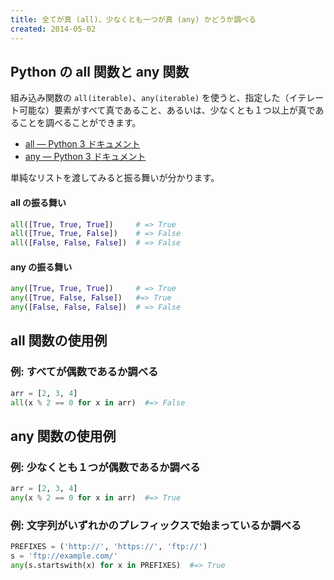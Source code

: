```yaml
---
title: 全てが真 (all)、少なくとも一つが真 (any) かどうか調べる
created: 2014-05-02
---
```


Python の all 関数と any 関数
----

組み込み関数の `all(iterable)`、`any(iterable)` を使うと、指定した（イテレート可能な）要素がすべて真であること、あるいは、少なくとも１つ以上が真であることを調べることができます。

* [all — Python 3 ドキュメント](http://docs.python.jp/3/library/functions.html#all)
* [any — Python 3 ドキュメント](http://docs.python.jp/3/library/functions.html#any)

単純なリストを渡してみると振る舞いが分かります。

#### all の振る舞い

```python
all([True, True, True])     # => True
all([True, True, False])    # => False
all([False, False, False])  # => False
```

#### any の振る舞い

```python
any([True, True, True])     # => True
any([True, False, False])   #=> True
any([False, False, False])  # => False
```


all 関数の使用例
----

### 例: すべてが偶数であるか調べる

```python
arr = [2, 3, 4]
all(x % 2 == 0 for x in arr)  #=> False
```

any 関数の使用例
----

### 例: 少なくとも１つが偶数であるか調べる

```python
arr = [2, 3, 4]
any(x % 2 == 0 for x in arr)  #=> True
```

### 例: 文字列がいずれかのプレフィックスで始まっているか調べる

```python
PREFIXES = ('http://', 'https://', 'ftp://')
s = 'ftp://example.com/'
any(s.startswith(x) for x in PREFIXES)  #=> True
```

